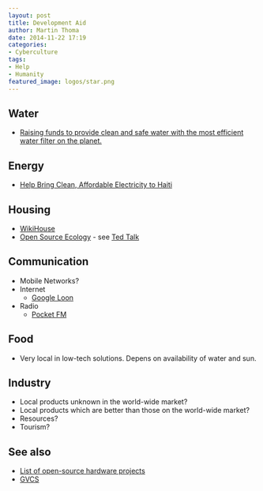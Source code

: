 ```yaml
---
layout: post
title: Development Aid
author: Martin Thoma
date: 2014-11-22 17:19
categories:
- Cyberculture
tags:
- Help
- Humanity
featured_image: logos/star.png
---
```


## Water
* [Raising funds to provide clean and safe water with the most efficient water filter on the planet.](https://www.indiegogo.com/projects/water-for-life-sustainable-water-filters-for-good#/)

## Energy
* [Help Bring Clean, Affordable Electricity to Haiti](https://www.indiegogo.com/projects/help-bring-clean-affordable-electricity-to-haiti#/)

## Housing
* [WikiHouse](http://www.wikihouse.cc/)
* [Open Source Ecology](http://opensourceecology.org/) - see [Ted Talk](http://www.ted.com/talks/marcin_jakubowski)

## Communication
* Mobile Networks?
* Internet
    * [Google Loon](http://www.google.com/loon/)
* Radio
    * [Pocket FM](http://www.golem.de/news/pocket-fm-robuster-radiosender-fuer-krisengebiete-1511-117279.html)

## Food
* Very local in low-tech solutions. Depens on availability of water and sun.



## Industry
* Local products unknown in the world-wide market?
* Local products which are better than those on the world-wide market?
* Resources?
* Tourism?


## See also
* [List of open-source hardware projects](https://en.wikipedia.org/wiki/List_of_open-source_hardware_projects)
* [GVCS](http://opensourceecology.org/wiki/Global_Village_Construction_Set)
